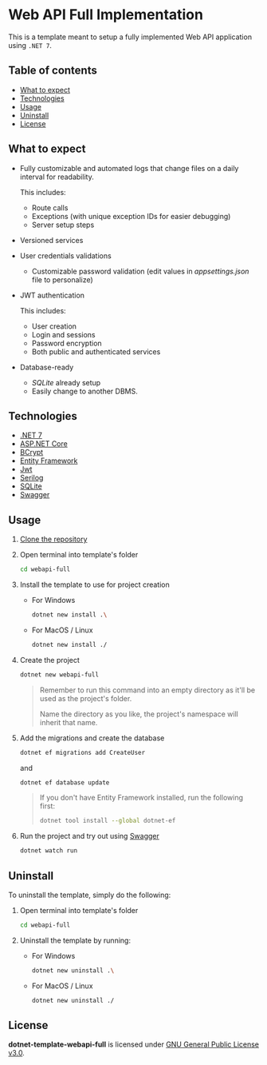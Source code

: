 # Web API Full Implementation

This is a template meant to setup a fully implemented Web API application using `.NET 7`.

## Table of contents

- [What to expect](#what-to-expect)
- [Technologies](#technologies)
- [Usage](#usage)
- [Uninstall](#uninstall)
- [License](#license)

## What to expect

- Fully customizable and automated logs that change files on a daily interval for readability.

  This includes:
  - Route calls
  - Exceptions (with unique exception IDs for easier debugging)
  - Server setup steps
- Versioned services
- User credentials validations
  - Customizable password validation (edit values in *appsettings.json* file to personalize)
- JWT authentication

  This includes:
  - User creation
  - Login and sessions
  - Password encryption
  - Both public and authenticated services
- Database-ready
  - *SQLite* already setup
  - Easily change to another DBMS.

## Technologies

- [.NET 7](https://dotnet.microsoft.com)
- [ASP.NET Core](https://learn.microsoft.com/en-us/aspnet/core)
- [BCrypt](https://github.com/BcryptNet/bcrypt.net)
- [Entity Framework](https://learn.microsoft.com/en-us/ef/)
- [Jwt](https://jwt.io)
- [Serilog](https://serilog.net)
- [SQLite](https://sqlite.org)
- [Swagger](https://swagger.io)

## Usage

1. [Clone the repository](https://docs.github.com/en/repositories/creating-and-managing-repositories/cloning-a-repository)
2. Open terminal into template's folder

   ```zsh
   cd webapi-full
   ```

3. Install the template to use for project creation
   - For Windows

     ```bash
     dotnet new install .\
     ```

   - For MacOS / Linux

     ```zsh
     dotnet new install ./
     ```

4. Create the project

   ```zsh
   dotnet new webapi-full
   ```

   > Remember to run this command into an empty directory as it'll be used as the project's folder.
   >
   > Name the directory as you like, the project's namespace will inherit that name.
5. Add the migrations and create the database

   ```zsh
   dotnet ef migrations add CreateUser
   ```

   and

   ```zsh
   dotnet ef database update
   ```

   > If you don't have Entity Framework installed, run the following first:
   >
   > ```zsh
   > dotnet tool install --global dotnet-ef
   > ```

6. Run the project and try out using [Swagger](https://swagger.io/docs/)

   ```zsh
   dotnet watch run
   ```

## Uninstall

To uninstall the template, simply do the following:

1. Open terminal into template's folder

   ```zsh
   cd webapi-full
   ```

2. Uninstall the template by running:
   - For Windows

     ```bash
     dotnet new uninstall .\
     ```

   - For MacOS / Linux

     ```zsh
     dotnet new uninstall ./
     ```

## License

**dotnet-template-webapi-full** is licensed under [GNU General Public License v3.0](https://github.com/Stratis-Dermanoutsos/dotnet-template-webapi-full/blob/main/LICENSE).
